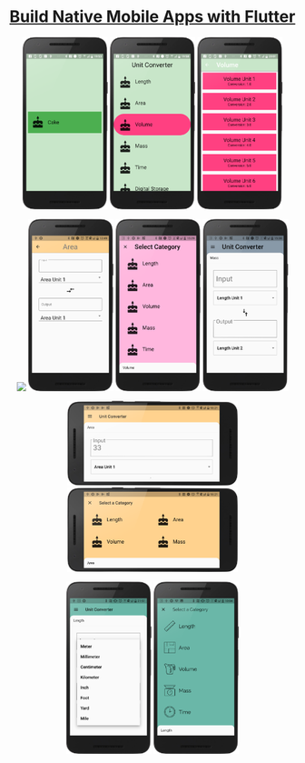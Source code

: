 # [Build Native Mobile Apps with Flutter](https://www.udacity.com/course/ud905)

<p align="middle">
  <img src="/task02.png" width="150" />
  <img src="/task03.png" width="150" />
  <img src="/task04.png" width="150" />
</p>

<p align="middle">
  <img src="/task05.png" width="150" />
  <img src="/task06.png" width="150" />
  <img src="/task07-1.png" width="150" />
  <img src="/task07-2.png" width="150" />
</p>

<p align="middle">
  <img src="/task08-1.png" width="300" />
  <img src="/task08-2.png" width="300" />
</p>

<p align="middle">
  <img src="/task09.png" width="150" />
  <img src="/task10.png" width="150" />
</p>